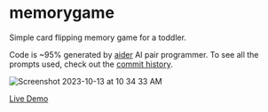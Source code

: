 # memorygame
Simple card flipping memory game for a toddler.

Code is ~95% generated by [aider](https://github.com/paul-gauthier/aider) AI pair programmer. To see all the prompts used, check out the [commit history](https://github.com/derwiki/memorygame/commits).

![Screenshot 2023-10-13 at 10 34 33 AM](https://github.com/derwiki/memorygame/assets/155087/0b0dbcb4-8be8-4c19-9ee3-5fd79e69875f)

[Live Demo](https://findmomo.s3.us-west-1.amazonaws.com/memory/index.html)
